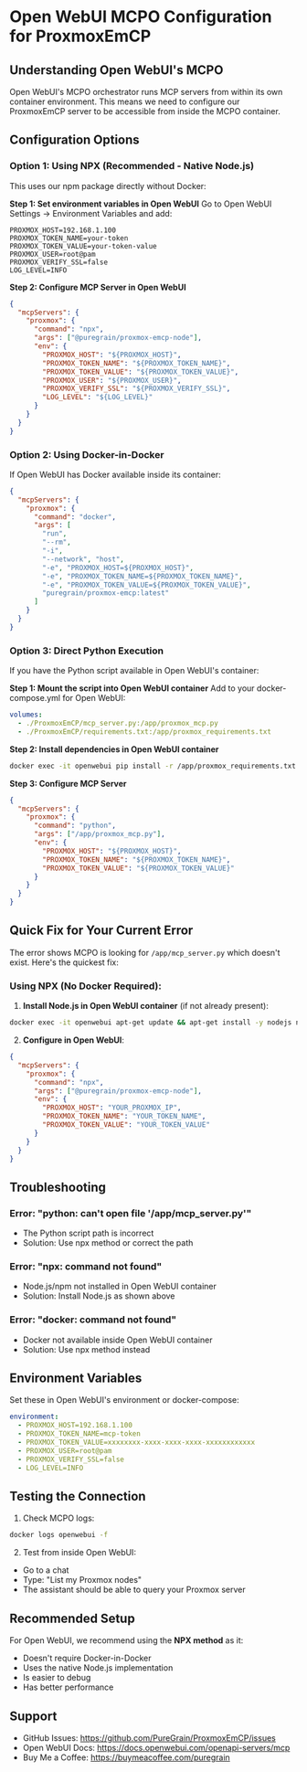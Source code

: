 <!--
title: Open WebUI MCPO Configuration for ProxmoxEmCP
author: PureGrain at SLA Ops, LLC
author_url: https://github.com/PureGrain
repo_url: https://github.com/PureGrain/ProxmoxEmCP
funding_url: https://buymeacoffee.com/puregrain
license: MIT
description: Complete setup guide for using ProxmoxEmCP with Open WebUI's MCPO orchestrator
-->

# Open WebUI MCPO Configuration for ProxmoxEmCP

## Understanding Open WebUI's MCPO

Open WebUI's MCPO orchestrator runs MCP servers from within its own container environment. This means we need to configure our ProxmoxEmCP server to be accessible from inside the MCPO container.

## Configuration Options

### Option 1: Using NPX (Recommended - Native Node.js)

This uses our npm package directly without Docker:

**Step 1: Set environment variables in Open WebUI**
Go to Open WebUI Settings → Environment Variables and add:
```
PROXMOX_HOST=192.168.1.100
PROXMOX_TOKEN_NAME=your-token
PROXMOX_TOKEN_VALUE=your-token-value
PROXMOX_USER=root@pam
PROXMOX_VERIFY_SSL=false
LOG_LEVEL=INFO
```

**Step 2: Configure MCP Server in Open WebUI**
```json
{
  "mcpServers": {
    "proxmox": {
      "command": "npx",
      "args": ["@puregrain/proxmox-emcp-node"],
      "env": {
        "PROXMOX_HOST": "${PROXMOX_HOST}",
        "PROXMOX_TOKEN_NAME": "${PROXMOX_TOKEN_NAME}",
        "PROXMOX_TOKEN_VALUE": "${PROXMOX_TOKEN_VALUE}",
        "PROXMOX_USER": "${PROXMOX_USER}",
        "PROXMOX_VERIFY_SSL": "${PROXMOX_VERIFY_SSL}",
        "LOG_LEVEL": "${LOG_LEVEL}"
      }
    }
  }
}
```

### Option 2: Using Docker-in-Docker

If Open WebUI has Docker available inside its container:

```json
{
  "mcpServers": {
    "proxmox": {
      "command": "docker",
      "args": [
        "run",
        "--rm",
        "-i",
        "--network", "host",
        "-e", "PROXMOX_HOST=${PROXMOX_HOST}",
        "-e", "PROXMOX_TOKEN_NAME=${PROXMOX_TOKEN_NAME}",
        "-e", "PROXMOX_TOKEN_VALUE=${PROXMOX_TOKEN_VALUE}",
        "puregrain/proxmox-emcp:latest"
      ]
    }
  }
}
```

### Option 3: Direct Python Execution

If you have the Python script available in Open WebUI's container:

**Step 1: Mount the script into Open WebUI container**
Add to your docker-compose.yml for Open WebUI:
```yaml
volumes:
  - ./ProxmoxEmCP/mcp_server.py:/app/proxmox_mcp.py
  - ./ProxmoxEmCP/requirements.txt:/app/proxmox_requirements.txt
```

**Step 2: Install dependencies in Open WebUI container**
```bash
docker exec -it openwebui pip install -r /app/proxmox_requirements.txt
```

**Step 3: Configure MCP Server**
```json
{
  "mcpServers": {
    "proxmox": {
      "command": "python",
      "args": ["/app/proxmox_mcp.py"],
      "env": {
        "PROXMOX_HOST": "${PROXMOX_HOST}",
        "PROXMOX_TOKEN_NAME": "${PROXMOX_TOKEN_NAME}",
        "PROXMOX_TOKEN_VALUE": "${PROXMOX_TOKEN_VALUE}"
      }
    }
  }
}
```

## Quick Fix for Your Current Error

The error shows MCPO is looking for `/app/mcp_server.py` which doesn't exist. Here's the quickest fix:

### Using NPX (No Docker Required):

1. **Install Node.js in Open WebUI container** (if not already present):
```bash
docker exec -it openwebui apt-get update && apt-get install -y nodejs npm
```

2. **Configure in Open WebUI**:
```json
{
  "mcpServers": {
    "proxmox": {
      "command": "npx",
      "args": ["@puregrain/proxmox-emcp-node"],
      "env": {
        "PROXMOX_HOST": "YOUR_PROXMOX_IP",
        "PROXMOX_TOKEN_NAME": "YOUR_TOKEN_NAME",
        "PROXMOX_TOKEN_VALUE": "YOUR_TOKEN_VALUE"
      }
    }
  }
}
```

## Troubleshooting

### Error: "python: can't open file '/app/mcp_server.py'"
- The Python script path is incorrect
- Solution: Use npx method or correct the path

### Error: "npx: command not found"
- Node.js/npm not installed in Open WebUI container
- Solution: Install Node.js as shown above

### Error: "docker: command not found"
- Docker not available inside Open WebUI container
- Solution: Use npx method instead

## Environment Variables

Set these in Open WebUI's environment or docker-compose:

```yaml
environment:
  - PROXMOX_HOST=192.168.1.100
  - PROXMOX_TOKEN_NAME=mcp-token
  - PROXMOX_TOKEN_VALUE=xxxxxxxx-xxxx-xxxx-xxxx-xxxxxxxxxxxx
  - PROXMOX_USER=root@pam
  - PROXMOX_VERIFY_SSL=false
  - LOG_LEVEL=INFO
```

## Testing the Connection

1. Check MCPO logs:
```bash
docker logs openwebui -f
```

2. Test from inside Open WebUI:
- Go to a chat
- Type: "List my Proxmox nodes"
- The assistant should be able to query your Proxmox server

## Recommended Setup

For Open WebUI, we recommend using the **NPX method** as it:
- Doesn't require Docker-in-Docker
- Uses the native Node.js implementation
- Is easier to debug
- Has better performance

## Support

- GitHub Issues: https://github.com/PureGrain/ProxmoxEmCP/issues
- Open WebUI Docs: https://docs.openwebui.com/openapi-servers/mcp
- Buy Me a Coffee: https://buymeacoffee.com/puregrain
